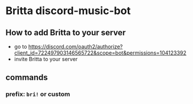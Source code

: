 # Britta discord-music-bot

## How to add Britta to your server
- go to https://discord.com/oauth2/authorize?client_id=722497903146565722&scope=bot&permissions=104123392
- invite Britta to your server


## commands

### prefix: `bri!` or custom
 
